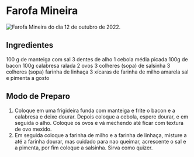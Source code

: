 # Farofa Mineira

![Farofa Mineira do dia 12 de outubro de 2022.](https://github.com/gdmacedo/Livro_Receitas/Farofa_Minieira.jpeg)

## Ingredientes
100 g de manteiga com sal
3 dentes de alho
1 cebola média picada
100g de bacon
100g calabresa ralada
2 ovos
3 colheres (sopa) de salsinha
3 colheres (sopa) farinha de linhaça
3 xícaras de farinha de milho amarela
sal e pimenta a gosto

## Modo de Preparo
1. Coloque em uma frigideira funda com manteiga e frite o bacon e a calabresa e deixe dourar. Depois coloque a cebola, espere dourar, e em seguida o alho. Coloque os ovos e vá mechendo até ficar com textura de ovo mexido.
2. Em seguida coloque a farinha de milho e a farinha de linhaça, misture a até a farinha dourar, mas cuidado para nao queimar, acrescente o sal e a pimenta, por fim coloque a salsinha. Sirva como quizer.